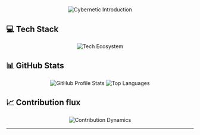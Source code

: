 # 
<div align="center">
    <img src="https://readme-typing-svg.demolab.com?font=Orbitron&weight=700&size=30&duration=3000&pause=1000&color=D54C4C&center=true&vCenter=true&width=800&lines=Hi%2C+I%27m+Bipin;Django+%26+React+Developer" alt="Cybernetic Introduction" />
</div>

<!-- ## 🔗 Socials
<div align="center">
<a href="https://twitter.com/tailung00"><img alt="Twitter" src="https://img.shields.io/badge/Twitter-%2366D9EF.svg?style=for-the-badge&logo=twitter&logoColor=white" /></a>
<a href="https://www.linkedin.com/in/bipin-thapa"><img alt="LinkedIn" src="https://img.shields.io/badge/LinkedIn-%23D54C4C.svg?style=for-the-badge&logo=linkedin&logoColor=white" /></a>
<a href="mailto:thapabipin139@gmail.com"><img alt="Email" src="https://img.shields.io/badge/Email-%23A6E22E.svg?style=for-the-badge&logo=gmail&logoColor=white" /></a>
</div> -->

## 💻 Tech Stack
<div align="center">
    <img src="https://skillicons.dev/icons?i=linux,c,python,javascript,django,react,sqlite,git,godot&theme=dark" alt="Tech Ecosystem" />
</div>

## 📊 GitHub Stats
<div align="center">
    <!-- GitHub Streak Stats -->
<!--     <img src="https://github-readme-streak-stats.herokuapp.com/?user=tailung42&theme=dark&hide_border=true&background=0D1117&ring=D54C4C&fire=FD971F&currStreakLabel=A6E22E" alt="GitHub Streak Stats" /> -->
    <!-- GitHub Profile Stats -->
    <img src="https://github-readme-stats.vercel.app/api?username=tailung42&theme=dark&hide_border=true&bg_color=0D1117&title_color=D54C4C&icon_color=FD971F&text_color=A6E22E" alt="GitHub Profile Stats" />
    <!-- Most Used Languages -->
    <img src="https://github-readme-stats.vercel.app/api/top-langs/?username=tailung42&theme=dark&hide_border=true&bg_color=0D1117&title_color=D54C4C&layout=compact" alt="Top Languages" />
</div>

## 📈 Contribution flux
<div align="center">
    <img src="https://github-readme-activity-graph.vercel.app/graph?username=tailung42&bg_color=0D1117&color=A6E22E&line=D54C4C&point=FD971F&area_color=66D9EF&title_color=D54C4C&area=true" alt="Contribution Dynamics" />
</div>

---
<!-- <div align="center"> -->
<!--     <img src="https://komarev.com/ghpvc/?username=tailung42&color=D54C4C" alt="Interaction Counter" /> -->
<!--     <br> -->
<!--     *"Simplicity is the ultimate sophistication." - Leonardo da Vinci* 🌐🔧 -->
<!-- </div> -->
